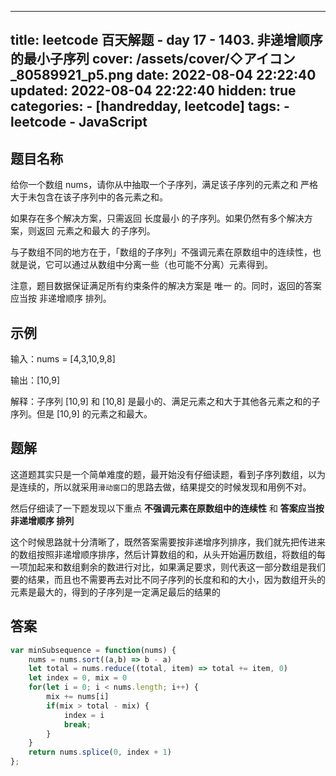 ---
title: leetcode 百天解题 - day 17 - 1403. 非递增顺序的最小子序列
cover: /assets/cover/◇アイコン_80589921_p5.png
date: 2022-08-04 22:22:40
updated: 2022-08-04 22:22:40
hidden: true
categories:
    - [handredday, leetcode]
tags:
    - leetcode
    - JavaScript
------
## 题目名称

给你一个数组 nums，请你从中抽取一个子序列，满足该子序列的元素之和 严格 大于未包含在该子序列中的各元素之和。

如果存在多个解决方案，只需返回 长度最小 的子序列。如果仍然有多个解决方案，则返回 元素之和最大 的子序列。

与子数组不同的地方在于，「数组的子序列」不强调元素在原数组中的连续性，也就是说，它可以通过从数组中分离一些（也可能不分离）元素得到。

注意，题目数据保证满足所有约束条件的解决方案是 唯一 的。同时，返回的答案应当按 非递增顺序 排列。


## 示例

输入：nums = [4,3,10,9,8]

输出：[10,9] 

解释：子序列 [10,9] 和 [10,8] 是最小的、满足元素之和大于其他各元素之和的子序列。但是 [10,9] 的元素之和最大。

## 题解

这道题其实只是一个简单难度的题，最开始没有仔细读题，看到子序列数组，以为是连续的，所以就采用`滑动窗口`的思路去做，结果提交的时候发现和用例不对。

然后仔细读了一下题发现以下重点 **不强调元素在原数组中的连续性** 和 **答案应当按 非递增顺序 排列**

这个时候思路就十分清晰了，既然答案需要按非递增序列排序，我们就先把传进来的数组按照非递增顺序排序，然后计算数组的和，从头开始遍历数组，将数组的每一项加起来和数组剩余的数进行对比，如果满足要求，则代表这一部分数组是我们要的结果，而且也不需要再去对比不同子序列的长度和和的大小，因为数组开头的元素是最大的，得到的子序列是一定满足最后的结果的

## 答案

~~~js
var minSubsequence = function(nums) {
    nums = nums.sort((a,b) => b - a)
    let total = nums.reduce((total, item) => total += item, 0)
    let index = 0, mix = 0
    for(let i = 0; i < nums.length; i++) {
        mix += nums[i]
        if(mix > total - mix) {
            index = i
            break;
        }
    }
    return nums.splice(0, index + 1)
};
~~~


